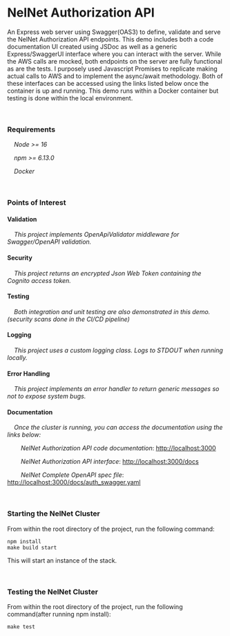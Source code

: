 # NelNet Authorization API
An Express web server using Swagger(OAS3) to define, validate and serve the NelNet Authorization API endpoints.  This demo includes
both a code documentation UI created using JSDoc as well as a generic Express/SwaggerUI interface where you can interact with the server.
While the AWS calls are mocked, both endpoints on the server are fully functional as are the tests.
I purposely used Javascript Promises to replicate making actual calls to AWS and to implement the async/await methodology.
Both of these interfaces can be accessed using the links listed below once the container is up and running.
This demo runs within a Docker container but testing is done within the local environment.

<br />

### Requirements
&nbsp;&nbsp;&nbsp;&nbsp;_Node >= 16_

&nbsp;&nbsp;&nbsp;&nbsp;_npm >= 6.13.0_

&nbsp;&nbsp;&nbsp;&nbsp;_Docker_


<br />

### Points of Interest

#### Validation
&nbsp;&nbsp;&nbsp;&nbsp;_This project implements OpenApiValidator middleware for Swagger/OpenAPI validation._
#### Security
&nbsp;&nbsp;&nbsp;&nbsp;_This project returns an encrypted Json Web Token containing the Cognito access token._
#### Testing
&nbsp;&nbsp;&nbsp;&nbsp;_Both integration and unit testing are also demonstrated in this demo.(security scans done in the CI/CD pipeline)_
#### Logging
&nbsp;&nbsp;&nbsp;&nbsp;_This project uses a custom logging class.  Logs to STDOUT when running locally._
#### Error Handling
&nbsp;&nbsp;&nbsp;&nbsp;_This project implements an error handler to return generic messages so not to expose system bugs._
#### Documentation
&nbsp;&nbsp;&nbsp;&nbsp;_Once the cluster is running, you can access the documentation using the links below:_

&nbsp;&nbsp;&nbsp;&nbsp;&nbsp;&nbsp;&nbsp;&nbsp;_NelNet Authorization API code documentation_: [http://localhost:3000](http://localhost:3000)

&nbsp;&nbsp;&nbsp;&nbsp;&nbsp;&nbsp;&nbsp;&nbsp;_NelNet Authorization API interface_: [http://localhost:3000/docs](http://localhost:3000/docs)

&nbsp;&nbsp;&nbsp;&nbsp;&nbsp;&nbsp;&nbsp;&nbsp;_NelNet Complete OpenAPI spec file_: [http://localhost:3000/docs/auth_swagger.yaml](http://localhost:3000/docs/auth_swagger.yaml)

<br />

### Starting the NelNet Cluster
From within the root directory of the project, run the following command:

    npm install
    make build start

This will start an instance of the stack.


<br />

### Testing the NelNet Cluster
From within the root directory of the project, run the following command(after running npm install):

    make test


